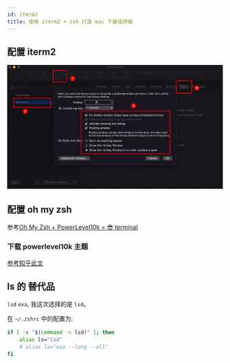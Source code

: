 ```yaml
---
id: iterm2
title: 使用 iterm2 + zsh 打造 mac 下最佳终端
---
```


## 配置 iterm2

![item2-hotkey](./assets/iterm-hotkey.png)

## 配置 oh my zsh

参考[Oh My Zsh + PowerLevel10k = 😎 terminal](https://dev.to/abdfnx/oh-my-zsh-powerlevel10k-cool-terminal-1no0)

### 下载 powerlevel10k 主题

[参考知乎此文](https://zhuanlan.zhihu.com/p/265525597)

## ls 的 替代品

`lsd` `exa`, 我这次选择的是 `lsd`。

在 `~/.zshrc` 中的配置为:

```sh
if [ -x "$(command -v lsd)" ]; then
    alias ls="lsd"
    # alias la="exa --long --all"
fi
```
